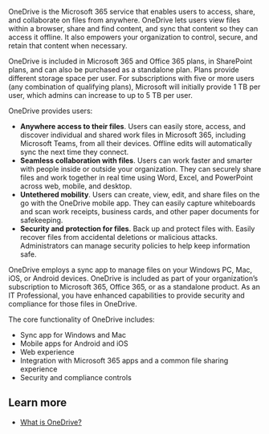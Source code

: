 OneDrive is the Microsoft 365 service that enables users to access, share, and collaborate on files from anywhere. OneDrive lets users view files within a browser, share and find content, and sync that content so they can access it offline. It also empowers your organization to control, secure, and retain that content when necessary.

OneDrive is included in Microsoft 365 and Office 365 plans, in SharePoint plans, and can also be purchased as a standalone plan. Plans provide different storage space per user. For subscriptions with five or more users (any combination of qualifying plans), Microsoft will initially provide 1 TB per user, which admins can increase to up to 5 TB per user.

OneDrive provides users:
- **Anywhere access to their files**. Users can easily store, access, and discover individual and shared work files in Microsoft 365, including Microsoft Teams, from all their devices. Offline edits will automatically sync the next time they connect.
- **Seamless collaboration with files**. Users can work faster and smarter with people inside or outside your organization. They can securely share files and work together in real time using Word, Excel, and PowerPoint across web, mobile, and desktop.
- **Untethered mobility**. Users can create, view, edit, and share files on the go with the OneDrive mobile app. They can easily capture whiteboards and scan work receipts, business cards, and other paper documents for safekeeping.
- **Security and protection for files**. Back up and protect files with. Easily recover files from accidental deletions or malicious attacks. Administrators can manage security policies to help keep information safe.

OneDrive employs a sync app to manage files on your Windows PC, Mac, iOS, or Android devices.    OneDrive is included as part of your organization’s subscription to Microsoft 365, Office 365, or as a standalone product. As an IT Professional, you have enhanced capabilities to provide security and compliance for those files in OneDrive. 

The core functionality of OneDrive includes:
- Sync app for Windows and Mac
- Mobile apps for Android and iOS
- Web experience
- Integration with Microsoft 365 apps and a common file sharing experience
- Security and compliance controls


## Learn more
- [What is OneDrive?](https://support.office.com/article/what-is-onedrive-for-business-187f90af-056f-47c0-9656-cc0ddca7fdc2?azure-portal=true)   
